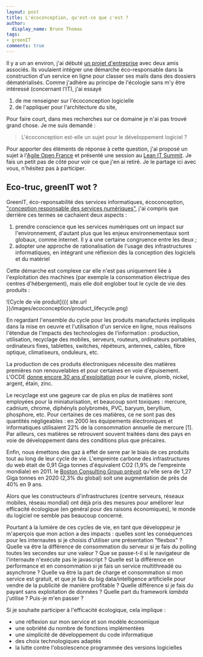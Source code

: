 ```yaml
---
layout: post
title: L'écoconception, qu'est-ce que c'est ?
author:
  display_name: Bruno Thomas
tags:
- greenIT
comments: true
---
```


Il y a un an environ, j'ai débuté [un projet d'entreprise](https://classe.io) avec deux amis associés. Ils voulaient intégrer une démarche éco-responsable dans la construction d'un service en ligne pour classer ses mails dans des dossiers dématérialisés. Comme j'adhère au principe de l'écologie sans m'y être intéressé (concernant l'IT), j'ai essayé

1. de me renseigner sur l'écoconception logicielle
2. de l'appliquer pour l'architecture du site,

Pour faire court, dans mes recherches sur ce domaine je n'ai pas trouvé grand chose. Je me suis demandé :

> L'écoconception est-elle un sujet pour le développement logiciel ?

Pour apporter des éléments de réponse à cette question, j'ai proposé un sujet à l'[Agile Open France](http://agileopenfrance.com/) et présenté une session au [Lean IT Summit](http://www.lean-it-summit.com/7178-bruno-thomas). Je fais un petit pas de côté pour voir ce que j'en ai retiré. Je le partage ici avec vous, n'hésitez pas à participer.

## Eco-truc, greenIT wot ?

GreenIT, éco-reponsabilité des services informatiques, écoconception, ["conception responsable des services numériques"](https://collectif.greenit.fr/), j'ai compris que derrière ces termes se cachaient deux aspects :

1. prendre conscience que les services numériques ont un impact sur l'environnement, d'autant plus que les enjeux environnementaux sont globaux, comme internet. Il y a une certaine congruence entre les deux ;
2. adopter une approche de rationalisation de l'usage des infrastructures informatiques, en intégrant une réflexion dès la conception des logiciels et du matériel

Cette démarche est complexe car elle n'est pas uniquement liée à l'exploitation des machines (par exemple la consommation électrique des centres d'hébergement), mais elle doit englober tout le cycle de vie des produits :

![Cycle de vie produit]({{ site.url }}/images/ecoconception/product_lifecycle.png)

En regardant l'ensemble du cycle pour les produits manufacturés impliqués dans la mise en oeuvre et l'utilisation d'un service en ligne, nous réalisons l'étendue de l'impacts des technologies de l'information : production, utilisation, recyclage des mobiles, serveurs, routeurs, ordinateurs portables, ordinateurs fixes, tablettes, switches, répéteurs, antennes, cables, fibre optique, climatiseurs, onduleurs, etc.

La production de ces produits électroniques nécessite des matières premières non renouvelables et pour certaines en voie d'épuisement. L'OCDE [donne encore 30 ans d'exploitation](http://www.statistiques.developpement-durable.gouv.fr/fileadmin/documents/Produits_editoriaux/Publications/Etudes_et_documents/2009/etudes_documentsN6_02.pdf) pour le cuivre, plomb, nickel, argent, étain, zinc.

Le recyclage est une gageure car de plus en plus de matières sont employées pour la miniaturisation, et beaucoup sont toxiques : mercure, cadnium, chrome, diphényls polybromés, PVC, baryum, beryllium, phosphore, etc. Pour certaines de ces matières, ce ne sont pas des quantités négligeables : en 2000 les équipements électroniques et informatiques utilisaient 22% de la consommation annuelle de mercure [1]. Par ailleurs, ces matières se retrouvent souvent traitées dans des pays en voie de développement dans des conditions plus que précaires.

Enfin, nous émettons des gaz à effet de serre par le biais de ces produits tout au long de leur cycle de vie. L'empreinte carbone des infrastructures du web était de 0,91 Giga tonnes d'équivalent CO2 (1,9% de l'empreinte mondiale) en 2011. le [Boston Consulting Group prévoit](http://gesi.org/assets/js/lib/tinymce/jscripts/tiny_mce/plugins/ajaxfilemanager/uploaded/SMARTer%202020%20-%20The%20Role%20of%20ICT%20in%20Driving%20a%20Sustainable%20Future%20-%20December%202012.pdf) qu'elle sera de 1,27 Giga tonnes en 2020 (2,3% du global) soit une augmentation de près de 40% en 9 ans.

Alors que les constructeurs d'infrastructures (centre serveurs, réseaux mobiles, réseau mondial) ont déjà pris des mesures pour améliorer leur efficacité écologique (en général pour des raisons économiques), le monde du logiciel ne semble pas beaucoup concerné.

Pourtant à la lumière de ces cycles de vie, en tant que développeur je m'aperçois que mon action a des impacts : quelles sont les conséquences pour les internautes si je choisis d'utiliser une présentation "flexbox" ? Quelle va être la différence de consommation du serveur si je fais du polling toutes les secondes sur une valeur ? Que se passe-t-il si le navigateur de l'internaute n'exécute pas le javascript ? Quelle est la différence en performance et en consommation si je fais un service multithreadé ou asynchrone ? Quelle va être la part de charge et consommation si mon service est gratuit, et que je fais du big data/intelligence artificielle pour vendre de la publicité de manière profitable ? Quelle différence si je fais du payant sans exploitation de données ? Quelle part du framework *lambda* j'utilise ? Puis-je m'en passer ?

Si je souhaite participer à l'efficacité écologique, cela implique :

* une réflexion sur mon service et son modèle économique
* une sobriété du nombre de fonctions implémentées
* une simplicité de développement du code informatique
* des choix technologiques adaptés
* la lutte contre l'obsolescence programmée des versions logicielles